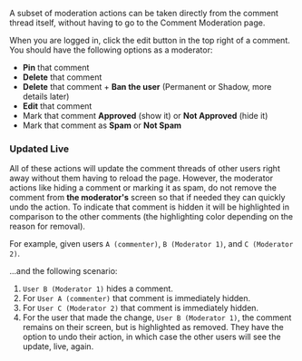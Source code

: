 A subset of moderation actions can be taken directly from the comment thread itself, without having to go to the Comment Moderation page.

When you are logged in, click the edit button in the top right of a comment. You should have the following options as
a moderator:

- **Pin** that comment
- **Delete** that comment
- **Delete** that comment + **Ban the user** (Permanent or Shadow, more details later)
- **Edit** that comment
- Mark that comment **Approved** (show it) or **Not Approved** (hide it)
- Mark that comment as **Spam** or **Not Spam**

### Updated Live

All of these actions will update the comment threads of other users right away without them having to
reload the page. However, the moderator actions like hiding a comment or marking it as spam, do not
remove the comment from **the moderator's** screen so that if needed they can quickly undo the action. To indicate that comment
is hidden it will be highlighted in comparison to the other comments (the highlighting color depending on the reason for removal).

For example, given users `A (commenter)`, `B (Moderator 1)`, and `C (Moderator 2)`.

...and the following scenario:

1. `User B (Moderator 1)` hides a comment.
2. For `User A (commenter)` that comment is immediately hidden.
3. For `User C (Moderator 2)` that comment is immediately hidden.
4. For the user that made the change, `User B (Moderator 1)`, the comment remains on their screen, but is highlighted as removed. They have the option to undo their action, in which case the other users will see the update, live, again.
